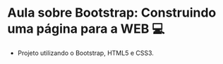 # Aula sobre Bootstrap: Construindo uma página para a WEB 💻
 - Projeto utilizando o Bootstrap, HTML5 e CSS3.  
